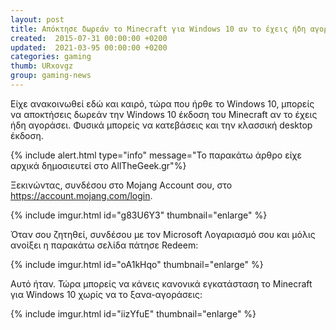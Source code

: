 ```yaml
---
layout: post
title: Απόκτησε δωρεάν το Minecraft για Windows 10 αν το έχεις ήδη αγοράσει. 
created:  2015-07-31 00:00:00 +0200
updated:  2021-03-95 00:00:00 +0200
categories: gaming
thumb: URxovgz
group: gaming-news
---
```


Είχε ανακοινωθεί εδώ και καιρό, τώρα που ήρθε το Windows 10, μπορείς να
αποκτήσεις δωρεάν την Windows 10 έκδοση του Minecraft αν το έχεις ήδη αγοράσει.
Φυσικά μπορείς να κατεβάσεις και την κλασσική desktop έκδοση.

{% include alert.html type="info" message="Το παρακάτω άρθρο είχε αρχικά
δημοσιευτεί στο AllTheGeek.gr"%}

Ξεκινώντας, συνδέσου στο Mojang Account σου, στο https://account.mojang.com/login.

{% include imgur.html id="g83U6Y3" thumbnail="enlarge" %}

 Όταν σου ζητηθεί, συνδέσoυ με τον Microsoft Λογαριασμό σου και μόλις ανοίξει
 η παρακάτω σελίδα πάτησε Redeem:

{% include imgur.html id="oA1kHqo" thumbnail="enlarge" %}

 Αυτό ήταν. Τώρα μπορείς να κάνεις κανονικά εγκατάσταση το Minecraft για Windows
 10 χωρίς να το ξανα-αγοράσεις:

{% include imgur.html id="iizYfuE" thumbnail="enlarge" %}